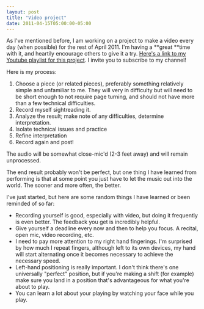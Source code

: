 ```yaml
---
layout: post
title: "Video project"
date: 2011-04-15T05:00:00-05:00
---
```


As I've mentioned before, I am working on a project to make a video every day (when possible) for the rest of April 2011. I'm having a **great **time with it, and heartily encourage others to give it a try. <a href="http://www.youtube.com/user/wbajzek#grid/user/CCBF8167D9AD5621">Here's a link to my Youtube playlist for this project</a>. I invite you to subscribe to my channel!

Here is my process:

1. Choose a piece (or related pieces), preferably something relatively simple and unfamiliar to me. They will very in difficulty but will need to be short enough to not require page turning, and should not have more than a few technical difficulties. 
2. Record myself sightreading it.
3. Analyze the result; make note of any difficulties, determine interpretation.
4. Isolate technical issues and practice
5. Refine interpretation
6. Record again and post!

The audio will be somewhat close-mic'd (2-3 feet away) and will remain unprocessed. 

The end result probably won't be perfect, but one thing I have learned from performing is that at some point you just have to let the music out into the world. The sooner and more often, the better.

I've just started, but here are some random things I have learned or been reminded of so far:

* Recording yourself is good, especially with video, but doing it frequently is even better. The feedback you get is incredibly helpful.
* Give yourself a deadline every now and then to help you focus. A recital, open mic, video recording, etc. 
* I need to pay more attention to my right hand fingerings. I'm surprised by how much I repeat fingers, although left to its own devices, my hand will start alternating once it becomes necessary to achieve the necessary speed.
* Left-hand positioning is really important. I don't think there's one universally "perfect" position, but if you're making a shift (for example) make sure you land in a position that's advantageous for what you're about to play. 
* You can learn a lot about your playing by watching your face while you play.

